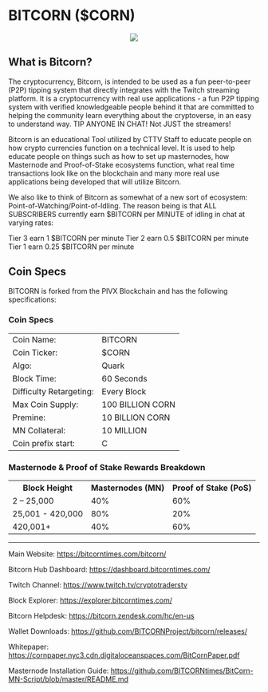 BITCORN ($CORN)
===================

<p align="center">
<img src="https://bitcorntimes.com/assets/img/Bitcorn-Banner-GHv2.jpg"></p>

What is Bitcorn?
----------------

The cryptocurrency, Bitcorn, is intended to be used as a fun peer-to-peer (P2P) tipping system that directly integrates with the Twitch streaming platform. It is a cryptocurrency with real use applications - a fun P2P tipping system with verified knowledgeable people behind it that are committed to helping the community learn everything about the cryptoverse, in an easy to understand way. TIP ANYONE IN CHAT! Not JUST the streamers!

Bitcorn is an educational Tool utilized by CTTV Staff to educate people on how crypto currencies function on a technical level. It is used to help educate people on things such as how to set up masternodes, how Masternode and Proof-of-Stake ecosystems function, what real time transactions look like on the blockchain and many more real use applications being developed that will utilize Bitcorn. 

We also like to think of Bitcorn as somewhat of a new sort of ecosystem:  Point-of-Watching/Point-of-Idling. The reason being is that ALL SUBSCRIBERS currently earn $BITCORN per MINUTE of idling in chat at varying rates:

Tier 3 earn 1 $BITCORN per minute
Tier 2 earn 0.5 $BITCORN per minute
Tier 1 earn 0.25 $BITCORN per minute

Coin Specs
-----
BITCORN is forked from the PIVX Blockchain and has the following specifications:

### Coin Specs
<table>
<tr><td>Coin Name:</td><td>BITCORN</td></tr>
<tr><td>Coin Ticker:</td><td>$CORN</td></tr> 
<tr><td>Algo:</td><td>Quark</td></tr>
<tr><td>Block Time:</td><td>60 Seconds</td></tr>
<tr><td>Difficulty Retargeting:</td><td>Every Block</td></tr>
<tr><td>Max Coin Supply:</td><td>100 BILLION CORN</td></tr>
<tr><td>Premine:</td><td>10 BILLION CORN</td></tr>
<tr><td>MN Collateral:</td><td>10 MILLION</td></tr>
<tr><td>Coin prefix start:</td><td>C</td></tr>    
</table>

### Masternode & Proof of Stake Rewards Breakdown
<table>
<th>Block Height</th><th>Masternodes (MN)</th><th>Proof of Stake (PoS)</th>
<tr><td>2 – 25,000</td><td>40%</td><td>60%</td></tr>
<tr><td>25,001 - 420,000</td><td>80%</td><td>20%</td></tr>
<tr><td>420,001+</td><td>40%</td><td>60%</td></tr>
</table>

----------------

Main Website: https://bitcorntimes.com/bitcorn/

Bitcorn Hub Dashboard: https://dashboard.bitcorntimes.com/

Twitch Channel: https://www.twitch.tv/cryptotraderstv

Block Explorer: https://explorer.bitcorntimes.com/

Bitcorn Helpdesk: https://bitcorn.zendesk.com/hc/en-us

Wallet Downloads: https://github.com/BITCORNProject/bitcorn/releases/

Whitepaper: https://cornpaper.nyc3.cdn.digitaloceanspaces.com/BitCornPaper.pdf

Masternode Installation Guide: https://github.com/BITCORNtimes/BitCorn-MN-Script/blob/master/README.md
